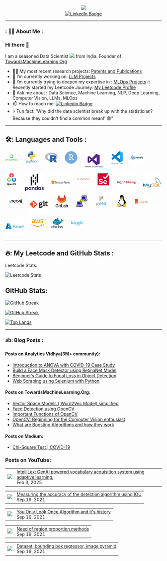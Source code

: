 
<div id="header" align="center">
  <img src="https://media.giphy.com/media/M9gbBd9nbDrOTu1Mqx/giphy.gif" width="100"/>
</div>

<div id="badges" align="center">
  <a href="https://www.linkedin.com/in/praveen-kumar-anwla-49169266/">
    <img src="https://img.shields.io/badge/LinkedIn-blue?style=for-the-badge&logo=linkedin&logoColor=white" alt="LinkedIn Badge"/>
  </a>
</div>

---


### : 👨‍💻 About Me :

### Hi there 👋
I am a seasoned Data Scientist <img src="https://media.giphy.com/media/WUlplcMpOCEmTGBtBW/giphy.gif" width="30"> from India. Founder of [TowardsMachineLearning.Org](https://towardsmachinelearning.org/)

- 🧑‍🔬 My most recent research projects: [Patents and Publications](https://github.com/Praveen76/Patents-and-Publications)
- 🔭 I’m currently working on: [LLM Projects](https://github.com/Praveen76/LLM-Projects-Archive)
- 🌱 I’m currently trying to deepen my expertise in : [MLOps Projects](https://github.com/Praveen76/MLOps-Mini-Projects)
🔥 Recently started my Leetcode Journey: [My Leetcode Profile](https://leetcode.com/user5712dl/)
- 💬 Ask me about : Data Science, Machine Learning, NLP, Deep Learning, Computer Vision, LLMs, MLOps
- 📫 How to reach me:  [![Linkedin Badge](https://img.shields.io/badge/-Praveen-blue?style=flat&logo=Linkedin&logoColor=white)](https://www.linkedin.com/in/praveen-kumar-anwla-49169266/)
- ⚡ Fun fact:   'Why did the data scientist break up with the statistician? Because they couldn't find a common mean!' 😄"

---

## 🛠️: Languages and Tools :

<div style="display: flex; flex-wrap: wrap; gap: 10px;">
  <img src="https://github.com/devicons/devicon/blob/master/icons/anaconda/anaconda-original-wordmark.svg" title="anaconda" alt="anaconda" width="40" height="40" />&nbsp;
  <img src="https://github.com/devicons/devicon/blob/master/icons/python/python-original-wordmark.svg" title="python" alt="python" width="40" height="40" />&nbsp;
  <img src="https://github.com/devicons/devicon/blob/master/icons/r/r-original.svg" title="R" alt="R" width="40" height="40" />&nbsp;
  <img src="https://github.com/devicons/devicon/blob/master/icons/rstudio/rstudio-original.svg" title="rstudio" alt="rstudio" width="40" height="40" />&nbsp;
  <img src="https://github.com/devicons/devicon/blob/master/icons/visualstudio/visualstudio-plain-wordmark.svg" title="visualstudio" alt="visualstudio" width="60" height="60" />&nbsp;
  <img src="https://github.com/devicons/devicon/blob/master/icons/vscode/vscode-original-wordmark.svg" title="vscode" alt="vscode" width="40" height="40" />&nbsp;
  <img src="https://github.com/devicons/devicon/blob/master/icons/numpy/numpy-original-wordmark.svg" title="numpy" alt="numpy" width="40" height="40" />&nbsp;
  <img src="https://github.com/devicons/devicon/blob/master/icons/opencv/opencv-original-wordmark.svg" title="opencv" alt="opencv" width="40" height="40" />&nbsp;
  <img src="https://github.com/devicons/devicon/blob/master/icons/pandas/pandas-original-wordmark.svg" title="pandas" alt="pandas" width="60" height="60" />&nbsp;
  <img src="https://github.com/devicons/devicon/blob/master/icons/tensorflow/tensorflow-original-wordmark.svg" title="tensorflow" alt="tensorflow" width="60" height="60" />&nbsp;
  <img src="https://github.com/devicons/devicon/blob/master/icons/pytorch/pytorch-plain-wordmark.svg" title="pytorch" alt="pytorch" width="40" height="40" />&nbsp;
  <img src="https://github.com/devicons/devicon/blob/master/icons/selenium/selenium-original.svg" title="selenium" alt="selenium" width="40" height="40" />&nbsp;
  <img src="https://github.com/devicons/devicon/blob/master/icons/sqlalchemy/sqlalchemy-original-wordmark.svg" title="sqlalchemy" alt="sqlalchemy" width="60" height="60" />&nbsp;
  <img src="https://github.com/devicons/devicon/blob/master/icons/mysql/mysql-original-wordmark.svg" title="MySQL" alt="MySQL" width="60" height="60" />&nbsp;
  <img src="https://github.com/devicons/devicon/blob/master/icons/neo4j/neo4j-original-wordmark.svg" title="neo4j" alt="neo4j" width="40" height="40" />&nbsp;
  <img src="https://github.com/devicons/devicon/blob/master/icons/git/git-original-wordmark.svg" title="Git" alt="Git" width="60" height="60" />&nbsp;
  <img src="https://github.com/devicons/devicon/blob/master/icons/gitlab/gitlab-original-wordmark.svg" title="gitlab" alt="gitlab" width="40" height="40" />&nbsp;
  <img src="https://github.com/devicons/devicon/blob/master/icons/putty/putty-original.svg" title="putty" alt="putty" width="40" height="40" />&nbsp;
  <img src="https://github.com/devicons/devicon/blob/master/icons/pytest/pytest-original-wordmark.svg" title="pytest" alt="pytest" width="40" height="40" />&nbsp;
  <img src="https://github.com/devicons/devicon/blob/master/icons/linux/linux-original.svg" title="linux" alt="linux" width="40" height="40" />&nbsp;
  <img src="https://github.com/devicons/devicon/blob/master/icons/ubuntu/ubuntu-plain-wordmark.svg" title="ubuntu" alt="ubuntu" width="40" height="40" />&nbsp;
  <img src="https://github.com/devicons/devicon/blob/master/icons/azure/azure-original-wordmark.svg" title="azure" alt="azure" width="60" height="60" />&nbsp;
  <img src="https://github.com/devicons/devicon/blob/master/icons/amazonwebservices/amazonwebservices-plain-wordmark.svg" title="AWS" alt="AWS" width="40" height="40" />&nbsp;
  <img src="https://github.com/devicons/devicon/blob/master/icons/docker/docker-original-wordmark.svg" title="docker" alt="docker" width="40" height="40" />&nbsp;
  <img src="https://github.com/devicons/devicon/blob/master/icons/kaggle/kaggle-original-wordmark.svg" title="kaggle" alt="kaggle" width="40" height="40" />&nbsp;
</div>


---

## 🔥: My Leetcode and GitHub Stats :

Leetcode Stats:

![Leetcode Stats](https://leetcard.jacoblin.cool/user5712dl)

GitHub Stats:
---
[![GitHub Streak](https://github-readme-streak-stats-new.vercel.app?user=Praveen76&theme=dark&date_format=M%20j%5B%2C%20Y%5D)](https://git.io/streak-stats)

[![GitHub Streak](https://github-readme-streak-stats-new.vercel.app?user=Praveen76&theme=dark&date_format=M%20j%5B%2C%20Y%5D&mode=weekly)](https://git.io/streak-stats)

[![Top Langs](https://github-readme-stats.vercel.app/api/top-langs/?username=Praveen76&layout=compact&theme=vision-friendly-dark)](https://github.com/anuraghazra/github-readme-stats)


---

### ✍️: Blog Posts :

#### Posts on Analytics Vidhya(3M+ community):
 - [Introduction to ANOVA with COVID-19 Case Study](https://www.analyticsvidhya.com/blog/2020/06/introduction-anova-statistics-data-science-covid-python/)
 - [Build a Face Mask Detector using RetinaNet Model](https://www.analyticsvidhya.com/blog/2020/08/how-to-build-a-face-mask-detector-using-retinanet-model/)
 - [Beginner’s Guide to Focal Loss in Object Detection](https://www.analyticsvidhya.com/blog/2020/08/a-beginners-guide-to-focal-loss-in-object-detection/)
 - [Web Scraping using Selenium with Python](https://www.analyticsvidhya.com/blog/2020/08/web-scraping-selenium-with-python/)
 

#### Posts on TowardsMachineLearning.Org:
<!-- TowardsMachineLearning.Org:START -->
- [Vector Space Models &lpar; Word2Vec Model&rpar; simplified](https://towardsmachinelearning.org/vector-space-model-word2vec-model/)
- [Face Detection using OpenCV](https://towardsmachinelearning.org/face-detection-using-opencv/)
- [Important Functions of OpenCV](https://towardsmachinelearning.org/important-functions-of-opencv/)
- [OpenCV: Beginning for the Computer Vision enthusiast](https://towardsmachinelearning.org/introduction-to-opencv/)
- [What are Boosting Algorithms and how they work](https://towardsmachinelearning.org/boosting-algorithms/)
<!-- TowardsMachineLearning.Org:END -->

#### Posts on Medium:
<!-- Medium:START -->
- [Chi-Square Test | COVID-19](https://medium.com/@praveenkumar.kumar76/chi-square-test-covid-19-a549eddade34?source=rss-f324798a1713------2)
<!-- Medium:END -->


### Posts on YouTube:
<!-- YouTube:START --><table><tr><td><a href="https://www.youtube.com/watch?v=NjTxQSuceQQ"><img width="140px" src="http://img.youtube.com/vi/NjTxQSuceQQ/maxresdefault.jpg"></a></td>
<td><a href="https://www.youtube.com/watch?v=NjTxQSuceQQ">IntelliLex: GenAI  powered vocabulary acquisition system using adaptive learning.</a><br/>Feb 3, 2025</td></tr></table>
<table><tr><td><a href="https://www.youtube.com/watch?v=FncHcijU6tw"><img width="140px" src="http://img.youtube.com/vi/FncHcijU6tw/maxresdefault.jpg"></a></td>
<td><a href="https://www.youtube.com/watch?v=FncHcijU6tw">Measuring the accuracy of the detection algorithm using IOU</a><br/>Sep 19, 2021</td></tr></table>
<table><tr><td><a href="https://www.youtube.com/watch?v=36_S0kaLNjE"><img width="140px" src="http://img.youtube.com/vi/36_S0kaLNjE/maxresdefault.jpg"></a></td>
<td><a href="https://www.youtube.com/watch?v=36_S0kaLNjE">You Only Look Once Algorithm and it&#39;s history</a><br/>Sep 19, 2021</td></tr></table>
<table><tr><td><a href="https://www.youtube.com/watch?v=hH43zEAeaqs"><img width="140px" src="http://img.youtube.com/vi/hH43zEAeaqs/maxresdefault.jpg"></a></td>
<td><a href="https://www.youtube.com/watch?v=hH43zEAeaqs">Need of region proportion methods</a><br/>Sep 19, 2021</td></tr></table>
<table><tr><td><a href="https://www.youtube.com/watch?v=OnnwuafZbEk"><img width="140px" src="http://img.youtube.com/vi/OnnwuafZbEk/maxresdefault.jpg"></a></td>
<td><a href="https://www.youtube.com/watch?v=OnnwuafZbEk">Dataset, bounding box regressor, image pyramid</a><br/>Sep 19, 2021</td></tr></table>
<!-- YouTube:END -->
